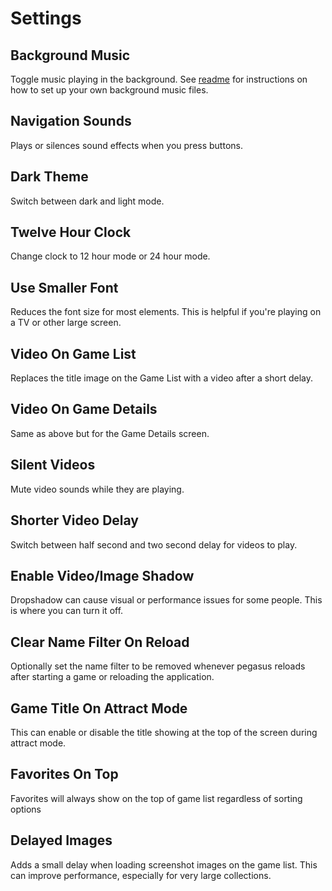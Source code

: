 # Settings

## Background Music
Toggle music playing in the background. See [readme](README.md) for instructions on how to set up your own background music files.

## Navigation Sounds
Plays or silences sound effects when you press buttons.

## Dark Theme
Switch between dark and light mode.

## Twelve Hour Clock
Change clock to 12 hour mode or 24 hour mode.

## Use Smaller Font
Reduces the font size for most elements. This is helpful if you're playing on a TV or other large screen.

## Video On Game List
Replaces the title image on the Game List with a video after a short delay.

## Video On Game Details
Same as above but for the Game Details screen.

## Silent Videos
Mute video sounds while they are playing.

## Shorter Video Delay
Switch between half second and two second delay for videos to play.

## Enable Video/Image Shadow
Dropshadow can cause visual or performance issues for some people. This is where you can turn it off.

## Clear Name Filter On Reload
Optionally set the name filter to be removed whenever pegasus reloads after starting a game or reloading the application.

## Game Title On Attract Mode
This can enable or disable the title showing at the top of the screen during attract mode.

## Favorites On Top
Favorites will always show on the top of game list regardless of sorting options

## Delayed Images
Adds a small delay when loading screenshot images on the game list. This can improve performance, especially for very large collections.
